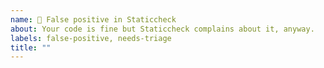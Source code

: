 ```yaml
---
name: 💢 False positive in Staticcheck
about: Your code is fine but Staticcheck complains about it, anyway.
labels: false-positive, needs-triage
title: ""
---
```

<!--
Please make sure to include the following information in your issue report:

- The output of 'staticcheck -version'
- The output of 'staticcheck -debug.version' (it is fine if this command fails)
- The output of 'go version'
- The output of 'go env'
- Exactly which command you ran
- Output of the command and what's wrong with the output
- Where we can read the code you're running Staticcheck on
  (GitHub repo, link to playground, code embedded in the issue, ...)
-->

